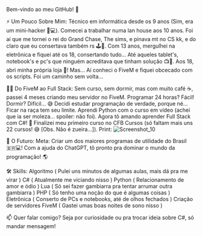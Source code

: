Bem-vindo ao meu GitHub! 👋

⚡ Um Pouco Sobre Mim:
Técnico em informática desde os 9 anos (Sim, era um mini-hacker 👶💻).
Comecei a trabalhar numa lan house aos 10 anos. Foi aí que me tornei o rei do Grand Chase, The sims, e pinava mt no CS kk, e do claro que eu consertava também rs 🕹️🔧.
Com 13 anos, mergulhei na eletrônica e fiquei até os 18, consertando tudo... Até aqueles tablet's, notebook's e pc's que ninguém acreditava que tinham solução 📺🔨.
Aos 18, abri minha própria loja 🎉! Mas... Aí conheci o FiveM e fiquei obcecado com os scripts. Foi um caminho sem volta...

🧑‍💻 Do FiveM ao Full Stack:
Sem curso, sem dormir, mas com muito café ☕, passei 4 meses criando meu servidor no FiveM. Programar 24 horas? Fácil! Dormir? Difícil... 😅
Decidi estudar programação de verdade, porque né... Ficar na raça tem seu limite.
Aprendi Python com o curso em vídeo (achei que ia ser moleza... spoiler: não foi).
Agora tô amando aprender Full Stack com C#! 🎉
Finalizei meu primeiro curso no CFB Cursos (só faltam mais uns 22 cursos! 😅 [Obs. Não é zueira...]). Print: ![Screenshot_10](https://github.com/user-attachments/assets/e9524f74-9aeb-429c-92d5-abc7fca06dc1)


🚀 O Futuro:
Meta: Criar um dos maiores programas de utilidade do Brasil 🇧🇷💻!
Com a ajuda do ChatGPT, tô pronto pra dominar o mundo da programação! 🌎

🛠️ Skills:
Algoritmo ( Pulei uns minutos de algumas aulas, mais dá pra me virar )
C# ( Atualmente me viciando nisso )
Python ( Relacionamento de amor e ódio )
Lua ( Só sei fazer gambiarra pra tentar arrumar outra gambiarra )
PHP ( Só tenho uma noção do que é algumas coisas )
Eletrônica ( Conserto de PCs e notebooks, até de olhos fechados )
Criação de servidores FiveM ( Gastei umas boas noites de sono nisso )

📫 Quer falar comigo?
Seja por curiosidade ou pra trocar ideia sobre C#, só mandar mensagem!
